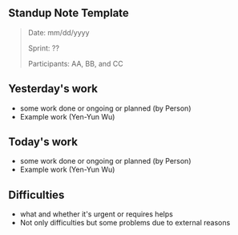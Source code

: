 ## Standup Note Template
> Date: mm/dd/yyyy
> 
> Sprint: ??
> 
> Participants: AA, BB, and CC

## Yesterday's work
- some work done or ongoing or planned (by Person)
- Example work (Yen-Yun Wu)

## Today's work
- some work done or ongoing or planned (by Person)
- Example work (Yen-Yun Wu)

## Difficulties
- what and whether it's urgent or requires helps
- Not only difficulties but some problems due to external reasons